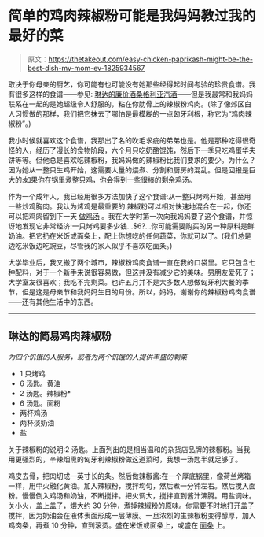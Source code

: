 # 简单的鸡肉辣椒粉可能是我妈妈教过我的最好的菜

> 原文：<https://thetakeout.com/easy-chicken-paprikash-might-be-the-best-dish-my-mom-ev-1825934567>

取决于你母亲的厨艺，你可能有也可能没有她那些经得起时间考验的珍贵食谱。我有很多这样的食谱——参见: [琳达的廉价酒桑格利亚汽酒](https://thetakeout.com/my-moms-cheapo-wine-sangria-is-better-than-all-your-fan-1823895390)——但是我最常和我妈妈联系在一起的是她超级令人舒服的，粘在你肋骨上的辣椒粉鸡肉。(除了像郊区白人习惯做的那样，我们把它抹去了哪怕是最模糊的一点匈牙利根，称它为“鸡肉辣椒粉”。)



我小时候就喜欢这个食谱，我那出了名的吹毛求疵的弟弟也是。他是那种吃得很奇怪的人，经历了漫长的食物阶段，六个月只吃奶酪馄饨，然后下一季只吃鸡蛋华夫饼等等。但他总是喜欢吃辣椒粉，我妈妈做的辣椒粉比我们要求的要少。为什么？因为她从一整只生鸡开始，这需要大量的煨煮、分割和厨房的混乱。但是回报是巨大的:如果你在锅里煮整只鸡，你会得到一些很棒的剩余鸡汤。

作为一个成年人，我已经用很多方法加快了这个食谱:从一整只烤鸡开始，甚至用一些炒鸡胸肉。我认为烤鸡是最重要的:辣椒粉可以相对快速地混合在一起，你还可以把鸡肉留到下一天 [做鸡汤](https://thetakeout.com/homemade-chicken-stock-separates-great-home-cooks-from-1825194601) 。我在大学时第一次向我妈妈要了这个食谱，并惊讶地发现它非常经济:一只烤鸡要多少钱...$6?...你可能需要购买的另一种原料是鲜奶油。把它扔在米饭或面条上，配上你想吃的任何蔬菜，你就可以了。(我们总是边吃米饭边吃豌豆，尽管我的家人似乎不喜欢吃面条。)

大学毕业后，我又搬了两个城市，辣椒粉鸡肉食谱一直在我的口袋里。它只包含七种配料，对于一个新手来说很容易做，但这并没有减少它的美味。男朋友爱死了；大学室友很喜欢；我吃不完剩菜。也许五月并不是大多数人想做匈牙利大餐的季节，但是这是母亲节和我妈妈生日的月份。所以，妈妈，谢谢你的辣椒粉鸡肉食谱——还有其他生活中的东西。

* * *

## 琳达的简易鸡肉辣椒粉

*为四个饥饿的人服务，或者为两个饥饿的人提供丰盛的剩菜*

*   1 只烤鸡
*   6 汤匙。黄油
*   2 汤匙。辣椒粉*
*   6 汤匙。面粉
*   两杯鸡汤
*   两杯淡奶油
*   盐

关于辣椒粉的说明:2 汤匙。上面列出的是相当温和的杂货店品牌的辣椒粉。当我用更强烈的，辛辣烟熏的匈牙利辣椒粉做这道菜时，我想一汤匙半就足够了。

鸡皮去骨，把肉切成一英寸长的条。然后做辣椒酱:在一个厚底锅里，像荷兰烤箱一样，用中火融化黄油。加入辣椒粉，搅拌均匀，然后煮一分钟左右。然后搅入面粉。慢慢倒入鸡汤和奶油，不断搅拌。把火调大，搅拌直到酱汁沸腾。用盐调味。关小火，盖上盖子，煨大约 30 分钟，煮掉辣椒粉的原味。你需要不时地打开盖子搅拌，因为奶油会在液体表面形成一层薄膜。一旦浓烈的生辣椒粉变得醇厚，加入鸡肉条，再煮 10 分钟，直到滚烫。盛在米饭或面条上，或盛在 [面条](https://thetakeout.com/why-spaetzle-is-the-winter-noodle-to-rule-them-all-1821784144) 上。